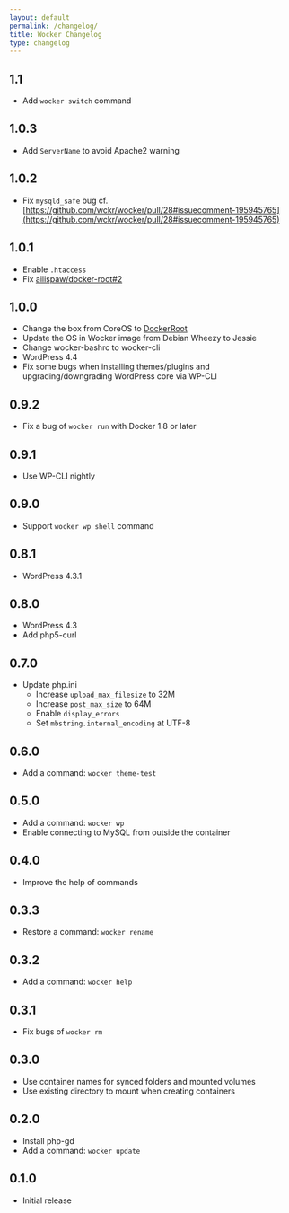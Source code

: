 ```yaml
---
layout: default
permalink: /changelog/
title: Wocker Changelog
type: changelog
---
```


## 1.1
- Add `wocker switch` command

## 1.0.3
- Add `ServerName` to avoid Apache2 warning

## 1.0.2
- Fix `mysqld_safe` bug cf. [https://github.com/wckr/wocker/pull/28#issuecomment-195945765](https://github.com/wckr/wocker/pull/28#issuecomment-195945765)

## 1.0.1
- Enable `.htaccess`
- Fix [ailispaw/docker-root#2](https://github.com/ailispaw/docker-root/issues/2)

## 1.0.0
- Change the box from CoreOS to [DockerRoot](https://github.com/ailispaw/docker-root)
- Update the OS in Wocker image from Debian Wheezy to Jessie
- Change wocker-bashrc to wocker-cli
- WordPress 4.4
- Fix some bugs when installing themes/plugins and upgrading/downgrading WordPress core via WP-CLI

## 0.9.2
- Fix a bug of `wocker run` with Docker 1.8 or later

## 0.9.1
- Use WP-CLI nightly

## 0.9.0
- Support `wocker wp shell` command

## 0.8.1
- WordPress 4.3.1

## 0.8.0

- WordPress 4.3
- Add php5-curl

## 0.7.0

- Update php.ini
  - Increase `upload_max_filesize` to 32M
  - Increase `post_max_size` to 64M
  - Enable `display_errors`
  - Set `mbstring.internal_encoding` at UTF-8

## 0.6.0

- Add a command: `wocker theme-test`

## 0.5.0

- Add a command: `wocker wp`
- Enable connecting to MySQL from outside the container

## 0.4.0

- Improve the help of commands

## 0.3.3

- Restore a command: `wocker rename`

## 0.3.2

- Add a command: `wocker help`

## 0.3.1

- Fix bugs of `wocker rm`

## 0.3.0

- Use container names for synced folders and mounted volumes
- Use existing directory to mount when creating containers

## 0.2.0

- Install php-gd
- Add a command: `wocker update`

## 0.1.0

- Initial release

